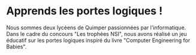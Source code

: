 # Apprends les portes logiques !

Nous sommes deux lycéens de Quimper passionnées par l'informatique. Dans le cadre du concours "Les trophées NSI", nous avons réalisé
un jeu éducatif sur les portes logiques inspiré du livre "Computer Engineering for Babies".  
